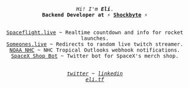 <p align="center">
  <br><br>
  <samp>
    <i>Hi! I'm <b>Eli</b></i>.
    <br>
    <b>Backend Developer at ⚡ <a href="https://shockbyte.com">Shockbyte</a> ⚡</b>
    <br><br><br>
    <a href="https://spaceflight.live">Spaceflight.live</a> ~ Realtime countdown and info for rocket launches.
    <br>
    <a href="https://github.com/hox/someones.live">Someones.live</a> ~ Redirects to random live twitch streamer.
    <br>
    <a href="https://github.com/hox/noaa-nhc">NOAA NHC</a> ~ NHC Tropical Outlooks webhook notifications.
    <br>
    <a href="https://twitter.com/SpaceXShopBot">SpaceX Shop Bot</a> ~ Twitter bot for SpaceX's merch shop.
    <br><br><br>
    <i>
      <a href="https://twitter.com/hoxeli">twitter</a> ~ <a href="https://www.linkedin.com/in/elirayhernandez/">linkedin</a>
      <br>
      <a href="https://eli.tf">eli.tf</a>
    </i>
  </samp>
</p>
